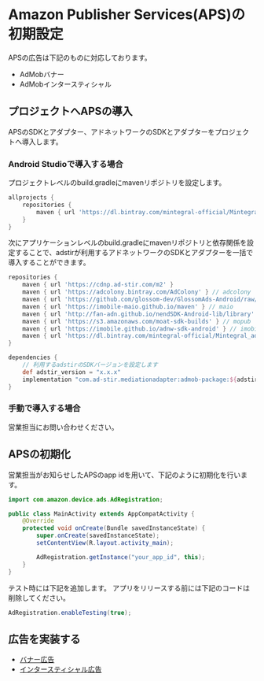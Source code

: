 # Amazon Publisher Services(APS)の初期設定

APSの広告は下記のものに対応しております。

* AdMobバナー
* AdMobインタースティシャル

## プロジェクトへAPSの導入

APSのSDKとアダプター、アドネットワークのSDKとアダプターをプロジェクトへ導入します。

### Android Studioで導入する場合

プロジェクトレベルのbuild.gradleにmavenリポジトリを設定します。

```groovy hl_lines="1 2 4 5"
allprojects {
    repositories {
        maven { url 'https://dl.bintray.com/mintegral-official/Mintegral_ad_SDK_Android' } // mobvista
    }
}
```

次にアプリケーションレベルのbuild.gradleにmavenリポジトリと依存関係を設定することで、adstirが利用するアドネットワークのSDKとアダプターを一括で導入することができます。

```groovy hl_lines="12 16"
repositories {
    maven { url 'https://cdnp.ad-stir.com/m2' }
    maven { url 'https://adcolony.bintray.com/AdColony' } // adcolony
    maven { url 'https://github.com/glossom-dev/GlossomAds-Android/raw/master' } // adcorsa
    maven { url 'https://imobile-maio.github.io/maven' } // maio
    maven { url 'http://fan-adn.github.io/nendSDK-Android-lib/library' } // nend
    maven { url 'https://s3.amazonaws.com/moat-sdk-builds' } // mopub
    maven { url 'https://imobile.github.io/adnw-sdk-android' } // imobile
    maven { url 'https://dl.bintray.com/mintegral-official/Mintegral_ad_SDK_Android' } // mobvista
}

dependencies {
    // 利用するadstirのSDKバージョンを設定します
    def adstir_version = "x.x.x" 
    implementation "com.ad-stir.mediationadapter:admob-package:${adstir_version}"
}
```

### 手動で導入する場合

営業担当にお問い合わせください。


## APSの初期化

営業担当がお知らせしたAPSのapp idを用いて、下記のように初期化を行います。

```java hl_lines="3 4 5 6 7 10 11"
import com.amazon.device.ads.AdRegistration;

public class MainActivity extends AppCompatActivity {
    @Override
    protected void onCreate(Bundle savedInstanceState) {
        super.onCreate(savedInstanceState);
        setContentView(R.layout.activity_main);

        AdRegistration.getInstance("your_app_id", this);
    }
}
```

テスト時には下記を追加します。
アプリをリリースする前には下記のコードは削除してください。

```java
AdRegistration.enableTesting(true);
```

## 広告を実装する

* [バナー広告](banner.md)
* [インタースティシャル広告](interstitial.md)
